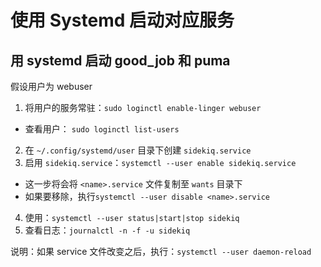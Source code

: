 # 使用 Systemd 启动对应服务

## 用 systemd 启动 good_job 和 puma 

假设用户为 webuser

1. 将用户的服务常驻：`sudo loginctl enable-linger webuser`
  * 查看用户： `sudo loginctl list-users`
2. 在 `~/.config/systemd/user` 目录下创建 `sidekiq.service`
3. 启用 `sidekiq.service`：`systemctl --user enable sidekiq.service`
  * 这一步将会将 `<name>.service` 文件复制至 `wants` 目录下
  * 如果要移除，执行`systemctl --user disable <name>.service`

4. 使用：`systemctl --user status|start|stop sidekiq`
5. 查看日志：`journalctl -n -f -u sidekiq`

说明：如果 service 文件改变之后，执行：`systemctl --user daemon-reload`